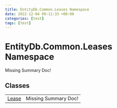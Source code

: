 ```yaml
---
title: EntityDb.Common.Leases Namespace
date: 2022-12-04 09:11:33 +00:00
categories: [test]
tags: [test]
---
```


# EntityDb.Common.Leases Namespace
Missing Summary Doc!
## Classes
<table><tr><td><a href='dotnet-entitydb-common-leases-lease'>Lease</a></td><td>Missing Summary Doc!</td></tr></table>
